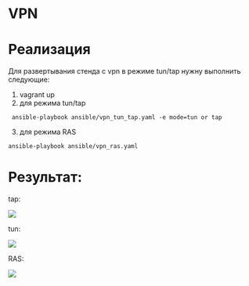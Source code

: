 # VPN
# Реализация
Для развертывания стенда с vpn в режиме tun/tap нужну выполнить следующие:
1. vagrant up
2. для режима tun/tap
```
 ansible-playbook ansible/vpn_tun_tap.yaml -e mode=tun or tap
```
3. для режима RAS
```
ansible-playbook ansible/vpn_ras.yaml
```
# Результат:
tap:

![](https://github.com/Gilfoyle3301/otus/blob/vpn/image/tap.png)

tun:

![](https://github.com/Gilfoyle3301/otus/blob/vpn/image/tun.png)


RAS:

![](https://github.com/Gilfoyle3301/otus/blob/vpn/image/openvpn.png)